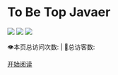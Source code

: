 <h1 id="toBeTopJavaer">
<a><span>To Be Top Javaer</span></a></h1>



![](https://img.shields.io/badge/version-v2.0.0-green.svg) ![](https://img.shields.io/badge/author-XR-yellow.svg) ![](https://img.shields.io/badge/license-GPL-blue.svg)


<span id="busuanzi_container_site_pv" style="display: inline;">
    👁️本页总访问次数:<span id="busuanzi_value_site_pv"></span> 
</span>
<span id="busuanzi_container_site_uv" style="display: inline;"> 
    | 🧑总访客数: <span id="busuanzi_value_site_uv"></span>
</span>


<a href="#/menu">开始阅读</a></p></div><div class="mask"></div></section>
